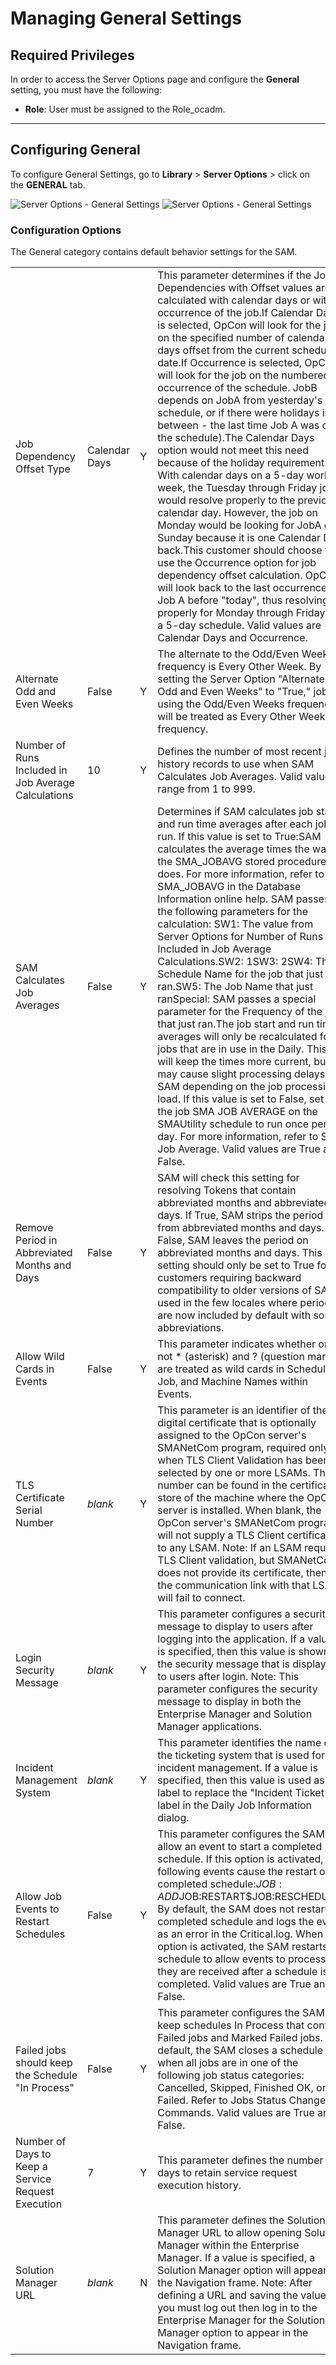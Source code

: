 # Managing General Settings

## Required Privileges

In order to access the Server Options page and configure the **General** setting, you must have the following:

- **Role**: User must be assigned to the Role_ocadm.

---

## Configuring General

To configure General Settings, go to **Library** > **Server Options** > click on the **GENERAL** tab.

![Server Options - General Settings](../../../../../Resources/Images/SM/Library/ServerOptions/General-Settings-Textboxes.png "General Settings")
![Server Options - General Settings](../../../../../Resources/Images/SM/Library/ServerOptions/General-Settings-Switches.png "General Settings Continued")

### Configuration Options

The General category contains default behavior settings for the SAM.

|||||
|--- |--- |--- |--- |
|Job Dependency Offset Type|Calendar Days|Y|This parameter determines if the Job Dependencies with Offset values are calculated with calendar days or with occurrence of the job.If Calendar Days is selected, OpCon will look for the job on the specified number of calendar days offset from the current schedule date.If Occurrence is selected, OpCon will look for the job on the numbered occurrence of the schedule. JobB depends on JobA from yesterday's schedule, or if there were holidays in between - the last time Job A was on the schedule).The Calendar Days option would not meet this need because of the holiday requirement. With calendar days on a 5-day work week, the Tuesday through Friday jobs would resolve properly to the previous calendar day. However, the job on Monday would be looking for JobA on Sunday because it is one Calendar Day back.This customer should choose to use the Occurrence option for job dependency offset calculation. OpCon will look back to the last occurrence of Job A before "today", thus resolving properly for Monday through Friday on a 5-day schedule. Valid values are Calendar Days and Occurrence.|
|Alternate Odd and Even Weeks|False|Y|The alternate to the Odd/Even Weeks frequency is Every Other Week. By setting the Server Option "Alternate Odd and Even Weeks" to "True," jobs using the Odd/Even Weeks frequency will be treated as Every Other Week frequency.|
|Number of Runs Included in Job Average Calculations|10|Y|Defines the number of most recent job history records to use when SAM Calculates Job Averages. Valid values range from 1 to 999.|
|SAM Calculates Job Averages|False|Y|Determines if SAM calculates job start and run time averages after each job run. If this value is set to True:SAM calculates the average times the way the SMA_JOBAVG stored procedure does. For more information, refer to SMA_JOBAVG in the Database Information online help. SAM passes the following parameters for the calculation: SW1: The value from Server Options for Number of Runs Included in Job Average Calculations.SW2: 1SW3: 2SW4: The Schedule Name for the job that just ran.SW5: The Job Name that just ranSpecial: SAM passes a special parameter for the Frequency of the job that just ran.The job start and run time averages will only be recalculated for jobs that are in use in the Daily. This will keep the times more current, but may cause slight processing delays in SAM depending on the job processing load. If this value is set to False, set up the job SMA JOB AVERAGE on the SMAUtility schedule to run once per day. For more information, refer to SMA Job Average. Valid values are True and False.|
|Remove Period in Abbreviated Months and Days|False|Y|SAM will check this setting for resolving Tokens that contain abbreviated months and abbreviated days. If True, SAM strips the period from abbreviated months and days. If False, SAM leaves the period on abbreviated months and days. This setting should only be set to True for customers requiring backward compatibility to older versions of SAM used in the few locales where periods are now included by default with some abbreviations.|
|Allow Wild Cards in Events|False|Y|This parameter indicates whether or not \* (asterisk) and ? (question mark) are treated as wild cards in Schedule, Job, and Machine Names within Events.|
|TLS Certificate Serial Number|*blank*|Y|This parameter is an identifier of the digital certificate that is optionally assigned to the OpCon server's SMANetCom program, required only when TLS Client Validation has been selected by one or more LSAMs. This number can be found in the certificate store of the machine where the OpCon server is installed. When blank, the OpCon server's SMANetCom program will not supply a TLS Client certificate to any LSAM. Note: If an LSAM requires TLS Client validation, but SMANetCom does not provide its certificate, then the communication link with that LSAM will fail to connect.|
|Login Security Message|*blank*|Y|This parameter  configures a security message to display to users after logging into  the application. If a value is specified, then this value is shown in the  security message that is displayed to users after login. Note: This parameter configures the security message to display in both the Enterprise Manager and Solution Manager applications.|
|Incident Management System|*blank*|Y|This parameter identifies the name of the ticketing system that is used for incident management. If a value is specified, then this value  is used  as a label to replace the "Incident Ticket ID" label in the Daily Job Information dialog.|
|Allow Job Events to Restart Schedules|False|Y|This parameter configures the SAM to allow an event to start a completed schedule. If this option is activated, the following events cause the restart of a completed schedule:$JOB:ADD$JOB:RESTART$JOB:RESCHEDULE. By default, the SAM does not restart a completed schedule and logs the event as an error in the Critical.log. When this option is activated, the SAM restarts a schedule to allow events to process if they are received after a schedule is completed. Valid values are True and False.|
|Failed jobs should keep the Schedule "In Process"|False|Y|This parameter configures the SAM to keep schedules In Process that contain Failed jobs and Marked Failed jobs. By default, the SAM closes a schedule when all jobs are in one of the following job status categories: Cancelled, Skipped, Finished OK, or Failed. Refer to Jobs Status Change Commands. Valid values are True and False.|
|Number of Days to Keep a Service Request Execution|7|Y|This parameter defines the number of days to retain service request execution history.|
|Solution Manager URL|*blank*|N|This parameter defines the Solution Manager URL to allow opening Solution Manager within the Enterprise Manager. If a value is specified, a Solution Manager option will appear in the Navigation frame. Note: After defining a URL and saving the value, you must log out then log in to the Enterprise Manager for the Solution Manager option to appear in the Navigation frame.|